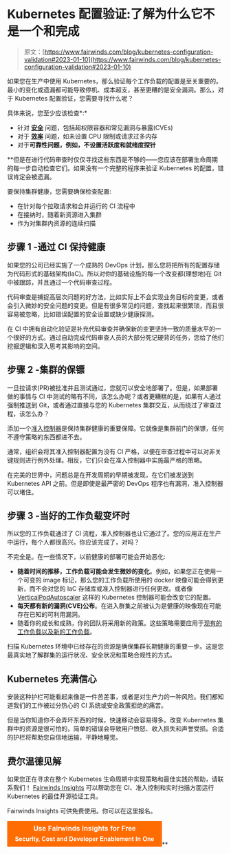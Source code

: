 # Kubernetes 配置验证:了解为什么它不是一个和完成

> 原文：[https://www.fairwinds.com/blog/kubernetes-configuration-validation#2023-01-10](https://www.fairwinds.com/blog/kubernetes-configuration-validation#2023-01-10)

 如果您在生产中使用 Kubernetes，那么验证每个工作负载的配置是至关重要的。最小的变化或遗漏都可能导致停机、成本超支，甚至更糟的是安全漏洞。那么，对于 Kubernetes 配置验证，您需要寻找什么呢？

具体来说，您至少应该检查*:*

*   针对 [**安全**](/kubernetes-security) 问题，包括超权限容器和常见漏洞与暴露(CVEs)
*   对于 [**效率**](/blog/3-kubernetes-efficiency-mistakes) 问题，如未设置 CPU 限制或请求过多内存
*   对于[](/blog/6-kubernetes-reliability-mistakes)**可靠性问题，例如，不设置活跃度和就绪度探针**

 **但是在进行代码审查时仅仅寻找这些东西是不够的——您应该在部署生命周期的每一步自动检查它们。如果没有一个完整的程序来验证 Kubernetes 的配置，错误肯定会被遗漏。

要保持集群健康，您需要确保检查配置:

*   在针对每个拉取请求和合并运行的 CI 流程中
*   在接纳时，随着新资源进入集群
*   作为对集群内资源的连续扫描

## 步骤 1 -通过 CI 保持健康

如果您的公司已经实施了一个成熟的 DevOps 计划，那么您将把所有的配置存储为代码形式的基础架构(IaC)。所以对你的基础设施的每一个改变都(理想地)在 Git 中被跟踪，并且通过一个代码审查过程。

代码审查是捕捉高层次问题的好方法，比如实际上不会实现业务目标的变更，或者会引入微妙的安全问题的变更。但是有很多常见的问题，查找起来很繁琐，而且很容易被忽略，比如错误配置的安全设置或缺少健康探测。

在 CI 中拥有自动化验证是补充代码审查并确保新的变更坚持一致的质量水平的一个很好的方式。通过自动完成代码审查人员的大部分死记硬背的任务，您给了他们挖掘逻辑和深入思考其影响的空间。

## 步骤 2 -集群的保镖

一旦拉请求(PR)被批准并且测试通过，您就可以安全地部署了。但是，如果部署做的事情与 CI 中测试的略有不同，该怎么办呢？或者更糟糕的是，如果有人通过强制推送到 Git，或者通过直接与您的 Kubernetes 集群交互，从而绕过了审查过程，该怎么办？

添加一个[准入控制器](https://kubernetes.io/docs/reference/access-authn-authz/admission-controllers/)是保持集群健康的重要保障。它就像是集群前门的保镖，任何不遵守策略的东西都进不去。

通常，组织会将其准入控制器配置为没有 CI 严格，以便在审查过程中可以对非关键规则进行例外处理。相反，它们只会在准入控制器中实施最严格的策略。

在完美的世界中，问题总是在开发周期的早期被发现，在它们被发送到 Kubernetes API 之前。但是即使是最严密的 DevOps 程序也有漏洞，准入控制器可以堵住。

## 步骤 3 -当好的工作负载变坏时

所以您的工作负载通过了 CI 流程，准入控制器也让它通过了。您的应用正在生产中运行，每个人都很高兴。你应该完成了，对吗？

不完全是。在一些情况下，以前健康的部署可能会开始恶化:

*   **随着时间的推移，工作负载可能会发生微妙的变化**。例如，如果您正在使用一个可变的 image 标记，那么您的工作负载所使用的 docker 映像可能会得到更新，而不会对您的 IaC 存储库或准入控制器进行任何更改。或者像 [VerticalPodAutoscaler](https://www.civo.com/learn/fairwinds-goldilocks-kubernetes-resource-recommendation-tool) 这样的 Kubernetes 控制器可能会改变它的配置。
*   **每天都有新的漏洞(CVE)公布**。在进入群集之前被认为是健康的映像现在可能存在已知的可利用漏洞。
*   随着你的成长和成熟，你的团队将采用新的政策。这些策略需要应用于[现有的工作负载以及新的工作负载](/enforce-kubernetes-policy)。

扫描 Kubernetes 环境中已经存在的资源是确保集群长期健康的重要一步。这是您最真实地了解群集的运行状况、安全状况和策略合规性的方式。

## Kubernetes 充满信心

安装这种护栏可能看起来像是一件苦差事，或者是对生产力的一种风险。我们都知道我们的工作被过分热心的 CI 系统或安全政策拒绝的痛苦。

但是当你知道你不会弄坏东西的时候，快速移动会容易得多。改变 Kubernetes 集群中的资源是很可怕的，简单的错误会导致用户愤怒、收入损失和声誉受损。合适的护栏将帮助您自信地运输，平静地睡觉。

## 费尔温德见解

如果您正在寻求在整个 Kubernetes 生命周期中实现策略和最佳实践的帮助，请联系我们！ [Fairwinds Insights](/insights) 可以帮助您在 CI、准入控制和实时扫描方面运行 Kubernetes 的最佳开源验证工具。

Fairwinds Insights 可供免费使用。你可以在这里报名。

[![Use Fairwinds Insights for Free Security, Cost and Developer Enablement In One](img/7c86296320eb01b215d8e2755e9c5b9d.png)](https://cta-redirect.hubspot.com/cta/redirect/2184645/34aa4987-a1f9-438a-a145-d7d82d5c479a)**